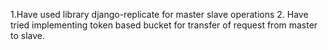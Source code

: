 
1.Have used library django-replicate for master slave operations
2. Have tried implementing token based bucket for transfer of request from master to slave. 
